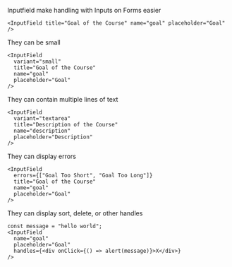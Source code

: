 Inputfield make handling with Inputs on Forms easier

```react
<InputField title="Goal of the Course" name="goal" placeholder="Goal" />
```

They can be small

```react
<InputField
  variant="small"
  title="Goal of the Course"
  name="goal"
  placeholder="Goal"
/>
```

They can contain multiple lines of text

```react
<InputField
  variant="textarea"
  title="Description of the Course"
  name="description"
  placeholder="Description"
/>
```

They can display errors

```react
<InputField
  errors={["Goal Too Short", "Goal Too Long"]}
  title="Goal of the Course"
  name="goal"
  placeholder="Goal"
/>
```

They can display sort, delete, or other handles

```react
const message = "hello world";
<InputField
  name="goal"
  placeholder="Goal"
  handles={<div onClick={() => alert(message)}>X</div>}
/>
```
